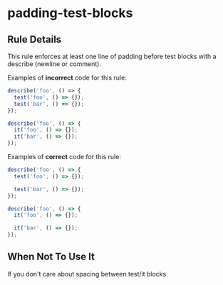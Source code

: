 # padding-test-blocks

## Rule Details

This rule enforces at least one line of padding before test blocks with a describe (newline or comment).

Examples of **incorrect** code for this rule:

```js
describe('foo', () => {
  test('foo', () => {});
  test('bar', () => {});
});
```

```js
describe('foo', () => {
  it('foo', () => {});
  it('bar', () => {});
});
```

Examples of **correct** code for this rule:

```js
describe('foo', () => {
  test('foo', () => {});

  test('bar', () => {});
});
```

```js
describe('foo', () => {
  it('foo', () => {});

  it('bar', () => {});
});
```

## When Not To Use It

If you don't care about spacing between test/it blocks
